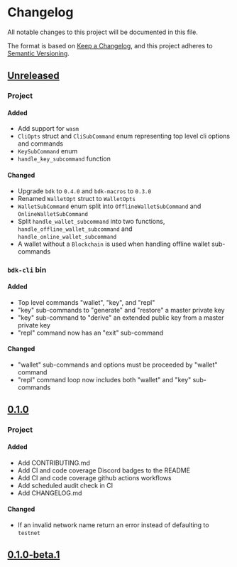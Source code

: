 # Changelog
All notable changes to this project will be documented in this file.

The format is based on [Keep a Changelog](https://keepachangelog.com/en/1.0.0/),
and this project adheres to [Semantic Versioning](https://semver.org/spec/v2.0.0.html).

## [Unreleased]

### Project

#### Added
- Add support for `wasm`
- `CliOpts` struct and `CliSubCommand` enum representing top level cli options and commands
- `KeySubCommand` enum
- `handle_key_subcommand` function

#### Changed
- Upgrade `bdk` to `0.4.0` and `bdk-macros` to `0.3.0`
- Renamed `WalletOpt` struct to `WalletOpts`
- `WalletSubCommand` enum split into `OfflineWalletSubCommand` and `OnlineWalletSubCommand`
- Split `handle_wallet_subcommand` into two functions, `handle_offline_wallet_subcommand` and `handle_online_wallet_subcommand`
- A wallet without a `Blockchain` is used when handling offline wallet sub-commands

### `bdk-cli` bin

#### Added
- Top level commands "wallet", "key", and "repl"
- "key" sub-commands to "generate" and "restore" a master private key
- "key" sub-command to "derive" an extended public key from a master private key
- "repl" command now has an "exit" sub-command

#### Changed
- "wallet" sub-commands and options must be proceeded by "wallet" command
- "repl" command loop now includes both "wallet" and "key" sub-commands

## [0.1.0]

### Project
#### Added
- Add CONTRIBUTING.md
- Add CI and code coverage Discord badges to the README
- Add CI and code coverage github actions workflows
- Add scheduled audit check in CI
- Add CHANGELOG.md

#### Changed
- If an invalid network name return an error instead of defaulting to `testnet`

## [0.1.0-beta.1]

[unreleased]: https://github.com/bitcoindevkit/bdk-cli/compare/v0.1.0...HEAD
[0.1.0]: https://github.com/bitcoindevkit/bdk-cli/compare/0.1.0-beta.1...v0.1.0
[0.1.0-beta.1]: https://github.com/bitcoindevkit/bdk-cli/compare/84a02e35...0.1.0-beta.1

